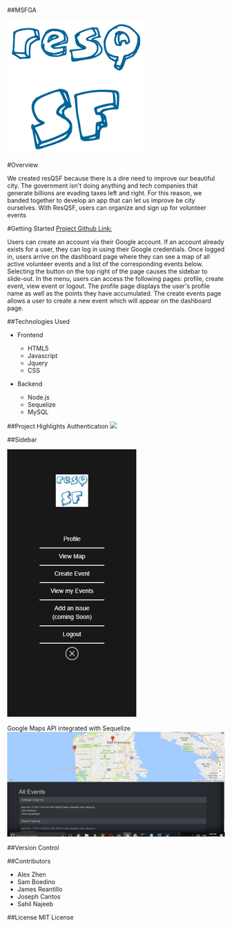 ##MSFGA

<img src="/public/assets/images/resqqssff.png">

#Overview

We created resQSF because there is a dire need to improve our beautiful city. The government isn't doing anything and tech companies that generate billions are evading taxes left and right. For this reason, we banded together to develop an app that can let us improve be city ourselves. With ResQSF, users can organize and sign up for volunteer events

#Getting Started
[Project Github Link:](https://github.com/samuelboediono/MSFGA)

Users can create an account via their Google account. If an account already exists for a user, they can log in using their Google credentials. Once logged in, users arrive on the dashboard page where they can see a map of all active volunteer events and a list of the corresponding events below. Selecting the button on the top right of the page causes the sidebar to slide-out. In the menu, users can access the following pages: profile, create event, view event or logout. The profile page displays the user's profile name as well as the points they have accumulated. The create events page allows a user to create a new event which will appear on the dashboard page.

##Technologies Used
  
  * Frontend
    * HTML5
    * Javascript
    * Jquery
    * CSS
  
  * Backend
    * Node.js 
    * Sequelize
    * MySQL    

##Project Highlights
Authentication
<img src="/public/assets/images/cloudappMSFGA.gif">

##Sidebar

<img src="/public/assets/images/navbar.PNG">

Google Maps API integrated with Sequelize
<img src="/public/assets/images/body.PNG">


##Version Control

##Contributors

* Alex Zhen
* Sam Boedino
* James Reantillo
* Joseph Cantos
* Sahil Najeeb

##License
MIT License
